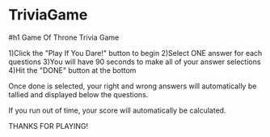 # TriviaGame

#h1 Game Of Throne Trivia Game

1)Click the "Play If You Dare!" button to begin
2)Select ONE answer for each questions
3)You will have 90 seconds to make all of your answer selections
4)Hit the "DONE" button at the bottom


Once done is selected, your right and wrong answers will automatically be tallied and displayed below the questions.

If you run out of time, your score will automatically be calculated.

THANKS FOR PLAYING!
